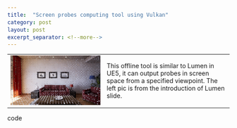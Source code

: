 ```yaml
---
title:  "Screen probes computing tool using Vulkan"
category: post
layout: post
excerpt_separator: <!--more-->
---
```


<table style="width:100%;">
  <tr>
    <td class="td-img">
        <img src="../assets/pic/screen_probes/lumen%20screen%20probe.jpg" title="Screen probes"/>
    </td>
    <td class="td-text">
      This offline tool is similar to Lumen in UE5, it can output probes in screen space from a specified viewpoint. The left pic is from the introduction of Lumen slide.
    </td>
  </tr>
</table>

<!--more-->

<div class="more"><a href="https://github.com/C-none/VK-screen-space-probe"></a>code</a></div>